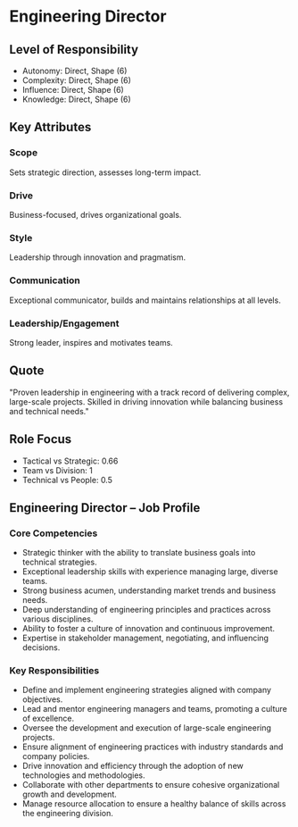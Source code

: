 # Engineering Director

## Level of Responsibility
- Autonomy: Direct, Shape (6)
- Complexity: Direct, Shape (6)
- Influence: Direct, Shape (6)
- Knowledge: Direct, Shape (6)

## Key Attributes
### Scope
Sets strategic direction, assesses long-term impact.

### Drive
Business-focused, drives organizational goals.

### Style
Leadership through innovation and pragmatism.

### Communication
Exceptional communicator, builds and maintains relationships at all levels.

### Leadership/Engagement
Strong leader, inspires and motivates teams.

## Quote
"Proven leadership in engineering with a track record of delivering complex, large-scale projects. Skilled in driving innovation while balancing business and technical needs."

## Role Focus
- Tactical vs Strategic: 0.66
- Team vs Division: 1
- Technical vs People: 0.5

## Engineering Director – Job Profile

### Core Competencies
- Strategic thinker with the ability to translate business goals into technical strategies.
- Exceptional leadership skills with experience managing large, diverse teams.
- Strong business acumen, understanding market trends and business needs.
- Deep understanding of engineering principles and practices across various disciplines.
- Ability to foster a culture of innovation and continuous improvement.
- Expertise in stakeholder management, negotiating, and influencing decisions.

### Key Responsibilities
- Define and implement engineering strategies aligned with company objectives.
- Lead and mentor engineering managers and teams, promoting a culture of excellence.
- Oversee the development and execution of large-scale engineering projects.
- Ensure alignment of engineering practices with industry standards and company policies.
- Drive innovation and efficiency through the adoption of new technologies and methodologies.
- Collaborate with other departments to ensure cohesive organizational growth and development.
- Manage resource allocation to ensure a healthy balance of skills across the engineering division.
